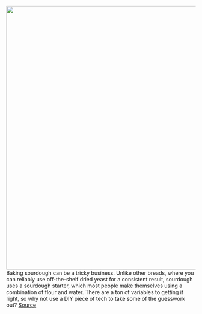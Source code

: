 <img src='https://cdn.vox-cdn.com/thumbor/G8tJt7bNrz_UGSaZOeQ6pMkHfu0=/0x0:2500x1667/1200x800/filters:focal(1050x634:1450x1034)/cdn.vox-cdn.com/uploads/chorus_image/image/66667054/DSC_0481.0.jpg' width='700px' /><br/>
Baking sourdough can be a tricky business. Unlike other breads, where you can reliably use off-the-shelf dried yeast for a consistent result, sourdough uses a sourdough starter, which most people make themselves using a combination of flour and water. There are a ton of variables to getting it right, so why not use a DIY piece of tech to take some of the guesswork out?
<a href='https://www.theverge.com/2020/4/17/21224787/sourd-io-sourdough-starter-diy-fitness-tracker-yeast-twilio-narrowband'> Source <a/>